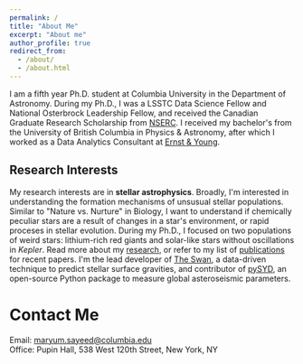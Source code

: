 ```yaml
---
permalink: /
title: "About Me"
excerpt: "About me"
author_profile: true
redirect_from: 
  - /about/
  - /about.html
---
```


I am a fifth year Ph.D. student at Columbia University in the Department of Astronomy. During my Ph.D., I was a LSSTC Data Science Fellow and National Osterbrock Leadership Fellow, and received the Canadian Graduate Research Scholarship from [NSERC](https://www.nserc-crsng.gc.ca/Students-Etudiants/PG-CS/CGSD-BESCD_eng.asp). I received my bachelor's from the University of British Columbia in Physics & Astronomy, after which I worked as a Data Analytics Consultant at [Ernst & Young](https://www.ey.com/en_ca).<br>

## Research Interests

My research interests are in **stellar astrophysics**. Broadly, I'm interested in understanding the formation mechanisms of unsusual stellar populations. Similar to "Nature vs. Nurture" in Biology, I want to understand if chemically peculiar stars are a result of changes in a star's environment, or rapid proceses in stellar evolution. During my Ph.D., I focused on two populations of weird stars: lithium-rich red giants and solar-like stars without oscillations in _Kepler_. Read more about my [research](https://maryumsayeed.github.io/research/), or refer to my list of [publications](https://maryumsayeed.github.io/publications/) for recent papers. I'm the lead developer of [The Swan](https://github.com/MaryumSayeed/TheSwan), a data-driven technique to predict stellar surface gravities, and contributor of [pySYD](https://pysyd.readthedocs.io/en/latest/), an open-source Python package to measure global asteroseismic parameters. 


Contact Me
======
Email: [maryum.sayeed@columbia.edu](mailto:maryum.sayeed@columbia.edu) <br>
Office: Pupin Hall, 538 West 120th Street, New York, NY
